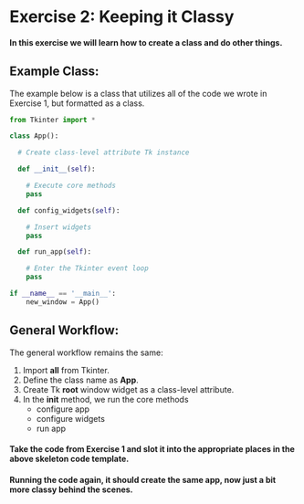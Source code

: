 # Exercise 2: Keeping it Classy
#### In this exercise we will learn how to create a class and do other things.

## Example Class:
The example below is a class that utilizes all of the code we wrote in Exercise 1, but formatted as a class.
```python
from Tkinter import *

class App():

  # Create class-level attribute Tk instance

  def __init__(self):

    # Execute core methods
    pass

  def config_widgets(self):

    # Insert widgets
    pass

  def run_app(self):

    # Enter the Tkinter event loop
    pass

if __name__ == '__main__':
    new_window = App()
```

## General Workflow:
The general workflow remains the same:
1. Import **all** from Tkinter.
2. Define the class name as **App**.
3. Create Tk **root** window widget as a class-level attribute.
4. In the **init** method, we run the core methods
    - configure app
    - configure widgets
    - run app

#### Take the code from Exercise 1 and slot it into the appropriate places in the above skeleton code template.
#### Running the code again, it should create the same app, now just a bit more classy behind the scenes.
